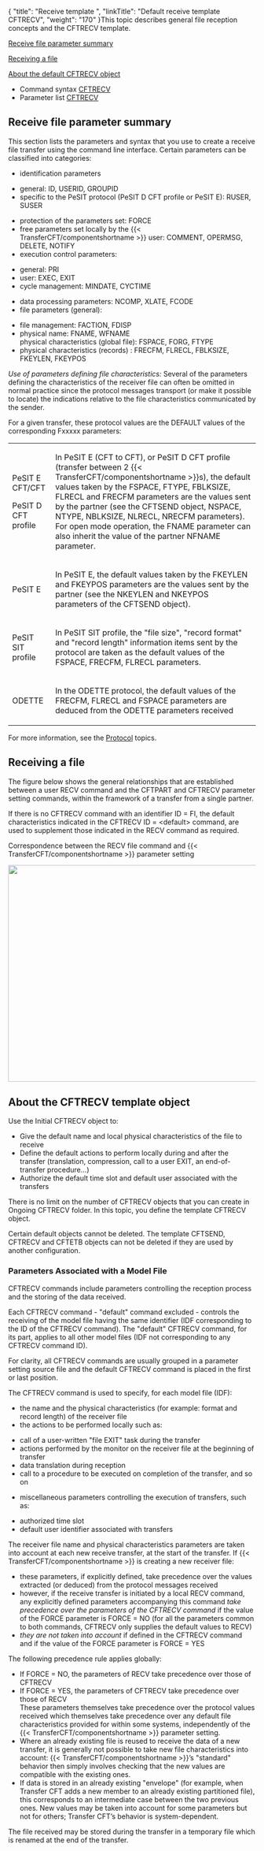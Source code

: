 {
    "title": "Receive template ",
    "linkTitle": "Default receive template CFTRECV",
    "weight": "170"
}This topic describes general file reception concepts and the
CFTRECV template.

[Receive
file parameter summary](#Receive_file_parameter_summary) 

[Receiving
a file](#Receiving_a_File)

[About
the default CFTRECV object](#About_the_default_CFTRECV_object)

-   Command syntax
    [CFTRECV](../../../c_intro_userinterfaces/command_summary#CFTRECV)
-   Parameter list
    [CFTRECV](../../../c_intro_userinterfaces/web_copilot_ui/flow_def_intro/cftrecv)

<span id="Receive_file_parameter_summary"></span>

## Receive file parameter summary

This section lists the parameters and syntax that you use to create
a receive file transfer using the command line interface. Certain
parameters can be classified into categories:

-   identification
    parameters

<!-- -->

-   general: ID,
    USERID, GROUPID
-   specific to
    the PeSIT protocol (PeSIT D CFT profile or PeSIT E): RUSER, SUSER

<!-- -->

-   protection of the
    parameters set: FORCE
-   free parameters
    set locally by the {{< TransferCFT/componentshortname >}} user: COMMENT, OPERMSG, DELETE, NOTIFY
-   execution control
    parameters:

<!-- -->

-   general: PRI
-   user: EXEC,
    EXIT
-   cycle management:
    MINDATE, CYCTIME

<!-- -->

-   data processing
    parameters: NCOMP, XLATE, FCODE
-   file parameters
    (general):

<!-- -->

-   file management:
    FACTION, FDISP
-   physical name:
    FNAME, WFNAME  
    physical characteristics (global file): FSPACE, FORG, FTYPE
-   physical characteristics
    (records) : FRECFM, FLRECL, FBLKSIZE, FKEYLEN, FKEYPOS

*Use of parameters defining file characteristics:*
Several of the parameters defining the characteristics of the receiver
file can often be omitted in normal practice since the protocol messages
transport (or make it possible to locate) the indications relative to
the file characteristics communicated by the sender.

For a given transfer, these protocol values are the DEFAULT values of
the corresponding Fxxxxx parameters:

<table>
   <tbody>
      <tr>
         <td><p>PeSIT E CFT/CFT</p>
<p>PeSIT D CFT profile </p>         </td>
         <td><p>In PeSIT E (CFT to CFT), or PeSIT D CFT profile (transfer
between 2 {{< TransferCFT/componentshortname  >}}s), the default values taken by the FSPACE,
FTYPE, FBLKSIZE, FLRECL and FRECFM parameters are the values sent by the
partner (see the CFTSEND object, NSPACE, NTYPE, NBLKSIZE, NLRECL, NRECFM
parameters). For open mode operation, the FNAME parameter can also inherit
the value of the partner NFNAME parameter. </p>         </td>
      </tr>
      <tr>
         <td><p>PeSIT E </p>         </td>
         <td><p>In PeSIT E, the default values taken by the FKEYLEN and
FKEYPOS parameters are the values sent by the partner (see the NKEYLEN
and NKEYPOS parameters of the CFTSEND object). </p>         </td>
      </tr>
      <tr>
         <td><p>PeSIT SIT profile </p>         </td>
         <td><p>In PeSIT SIT profile, the "file size", "record
format" and "record length" information items sent by the
protocol are taken as the default values of the FSPACE, FRECFM, FLRECL
parameters.</p>         </td>
      </tr>
      <tr>
         <td><p>ODETTE </p>         </td>
         <td><p>In the ODETTE protocol, the default values of the FRECFM,
FLRECL and FSPACE parameters are deduced from the ODETTE parameters received</p>         </td>
      </tr>
   </tbody>
</table>

<span id="new_link_receive_templates"></span>For more information, see the [Protocol](../../../protocols_start_here) topics.

<span id="Receiving_a_File"></span>

## Receiving a file

The figure below shows the general relationships
that are established between a user RECV command and the CFTPART and CFTRECV
parameter setting commands, within the framework of a transfer from a
single partner.

If there is no CFTRECV command with an identifier
ID = FI, the default characteristics indicated in the CFTRECV ID = &lt;default>
command, are used to supplement those indicated in the RECV command as
required.

Correspondence
between the RECV file command and {{< TransferCFT/componentshortname  >}} parameter setting

<img src="/Images/TransferCFT/Correspondence_between_RECV_and_parameter.gif" width="729" height="440" />

<span id="About_the_default_CFTRECV_object"></span>

## About the CFTRECV template object

Use the Initial CFTRECV object to:

-   Give the default
    name and local physical characteristics of the file to receive
-   Define the default
    actions to perform locally during and after the transfer (translation,
    compression, call to a user EXIT, an end-of-transfer procedure...)
-   Authorize the default
    time slot and default user associated with the transfers

There is no limit on the number of CFTRECV objects that you can create
in Ongoing CFTRECV folder. In this topic, you define the template CFTRECV
object.

Certain default objects cannot be deleted. The template CFTSEND, CFTRECV
and CFTETB objects can not be deleted if they are used by another configuration.

<span id="Parameters_Associated_with_a_Model_File"></span>

### Parameters Associated with a Model File

CFTRECV commands include parameters controlling the reception process
and the storing of the data received.

Each CFTRECV command - "default" command excluded - controls
the receiving of the model file having the same identifier (IDF corresponding
to the ID of the CFTRECV command). The "default" CFTRECV command,
for its part, applies to all other model files (IDF not corresponding
to any CFTRECV command ID).

For clarity, all CFTRECV commands are usually grouped in a parameter
setting source file and the default CFTRECV command is placed in the first
or last position.

The CFTRECV command is used to specify, for each model file (IDF):

-   the name and the
    physical characteristics (for example: format and record length) of the
    receiver file
-   the actions to
    be performed locally such as:

<!-- -->

-   call of a user-written
    "file EXIT" task during the transfer
-   actions performed
    by the monitor on the receiver file at the beginning of transfer
-   data translation
    during reception
-   call to a procedure
    to be executed on completion of the transfer, and so on

<!-- -->

-   miscellaneous parameters
    controlling the execution of transfers, such as:

<!-- -->

-   authorized
    time slot
-   default user
    identifier associated with transfers

The receiver file name and physical characteristics parameters are taken
into account at each new receive transfer, at the start of the transfer.
If {{< TransferCFT/componentshortname  >}} is creating a new receiver file:

-   these parameters,
    if explicitly defined, take precedence over the values extracted (or deduced)
    from the protocol messages received
-   however, if the
    receive transfer is initiated by a local RECV command, any explicitly
    defined parameters accompanying this command *take precedence over the
    parameters of the CFTRECV command* if the value of the FORCE parameter
    is FORCE = NO (for all the parameters common to both commands, CFTRECV
    only supplies the default values to RECV)
-   *they
    are not taken into account* if defined in the CFTRECV command and if
    the value of the FORCE parameter is FORCE = YES

The following precedence rule applies globally:

-   If FORCE = NO,
    the parameters of RECV take precedence over those of CFTRECV
-   If FORCE = YES,
    the parameters of CFTRECV take precedence over those of RECV  
    These parameters themselves take precedence over the protocol values
    received which themselves take precedence over any default file characteristics
    provided for within some systems, independently of the {{< TransferCFT/componentshortname >}} parameter
    setting.
-   Where an already
    existing file is reused to receive the data of a new transfer, it is generally
    not possible to take new file characteristics into account: {{< TransferCFT/componentshortname >}}’s
    "standard" behavior then simply involves checking that the new
    values are compatible with the existing ones.
-   If data is stored
    in an already existing "envelope" (for example, when Transfer
    CFT adds a new member to an already existing partitioned file), this corresponds
    to an intermediate case between the two previous ones. New values may
    be taken into account for some parameters but not for others; Transfer
    CFT’s behavior is system-dependent.

The file received may be stored during the transfer in a temporary file
which is renamed at the end of the transfer.

 
